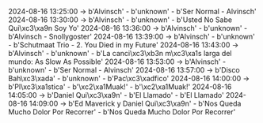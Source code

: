 2024-08-16 13:25:00 -> b'Alvinsch' - b'unknown' - b'Ser Normal - Alvinsch'
2024-08-16 13:30:00 -> b'Alvinsch' - b'unknown' - b'Usted No Sabe Qui\xc3\xa9n Soy Yo'
2024-08-16 13:36:00 -> b'Alvinsch' - b'unknown' - b'Alvinsch - Snollygoster'
2024-08-16 13:39:00 -> b'Alvinsch' - b'unknown' - b'Schutmaat Trio - 2. You Died in my Future'
2024-08-16 13:43:00 -> b'Alvinsch' - b'unknown' - b'La canci\xc3\xb3n m\xc3\xa1s larga del mundo: As Slow As Possible'
2024-08-16 13:53:00 -> b'Alvinsch' - b'unknown' - b'Ser Normal - Alvinsch'
2024-08-16 13:57:00 -> b'Disco Bah\xc3\xada' - b'unknown' - b'Pac\xc3\xadfico'
2024-08-16 14:00:00 -> b'Pl\xc3\xa1stica' - b'\xc2\xa1Muak!' - b'\xc2\xa1Muak!'
2024-08-16 14:05:00 -> b'Daniel Qui\xc3\xa9n' - b'El Llamado' - b'El Llamado'
2024-08-16 14:09:00 -> b'Ed Maverick y Daniel Qui\xc3\xa9n' - b'Nos Queda Mucho Dolor Por Recorrer' - b'Nos Queda Mucho Dolor Por Recorrer'
